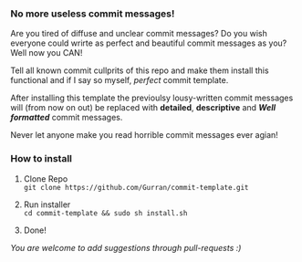 ### No more useless commit messages!

Are you tired of diffuse and unclear commit messages? Do you wish everyone could wrirte as perfect and beautiful commit messages as you? Well now you CAN! 

Tell all known commit cullprits of this repo and make them install this functional and if I say so myself, _perfect_ commit template.

After installing this template the previoulsy lousy-written commit messages will (from now on out) be replaced with __detailed__, __descriptive__ and __*Well formatted*__ commit messages.

Never let anyone make you read horrible commit messages ever agian!

### How to install 

1. Clone Repo  
  `git clone https://github.com/Gurran/commit-template.git`
  
2. Run installer  
 `cd commit-template && sudo sh install.sh`
2. Done!


_You are welcome to add suggestions through pull-requests :)_

